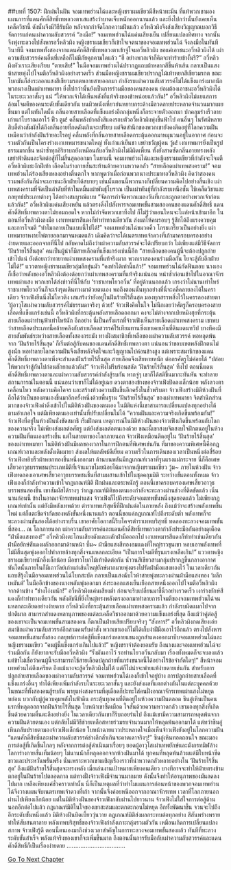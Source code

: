 ##บทที่ 1507: ฝึกฝนในฝัน
จอมเทพฮ่วนไฉ่และหญิงชราผมเขียวมีสีหน้าทะมึน
ที่แท้พวกเขามองแผนการที่แดนศักดิ์สิทธิ์เทพลวงตาเสแสร้งว่าบาดเจ็บหนักออกนานแล้ว และยิ่งไปกว่านั้นยังเคยเห็นเคล็ดวิชานี้ ดังนั้นจึงมีวิธีรับมือ
หลังจากกำจัดโลกความฝันแล้ว อวี่หลิวผิงจึงส่งเสียงวิญญาณบอกวิธีจัดการแก่คนเผ่าความลับสวรรค์
“ลงมือ!”
จอมเทพฮ่วนไฉ่แค่นเสียงเย็น เปลี่ยนแปลงทิศทาง จากนั้นจึงพุ่งทะลวงไปสังหารอวี่หลิวผิง
หญิงชราผมเขียวก็เข้าใจเจตนาของจอมเทพฮ่วนไฉ่ จึงลงมือในทันที
วินาทีนี้ จอมเทพทั้งสองจากแดนศักดิ์สิทธิ์เทพลวงตาเข้าจู่โจมอวี่หลิวผิง ขอแค่เอาชนะอวี่หลิวผิงได้ เผ่าความลับสวรรค์คนอื่นที่เหลือก็ไม่มีภัยคุกคามใดแล้ว
“ฮึ อย่างพวกเจ้าก็คิดจะทำร้ายข้างั้นรึ?”
อวี่หลิวผิงหัวเราะเสียงเรียบ
“ตายเสีย!”
ในมือจอมเทพฮ่วนไฉ่ปรากฏแถบผ้าหลากสีขึ้นห้าเส้น กลายเป็นแสงห้าสายพุ่งไปโจมตีอวี่หลิวผิงอย่างรวดเร็ว
ส่วนมือหญิงชราผมเขียวปรากฏไม้เท้าหยกสีเขียวมรกต ขณะโบกมันก็ส่งระลอกแสงสีเขียวมรกตหลายสายออกมา
กำลังรบเผ่าความลับสวรรค์ไม่ได้แข็งแกร่งมากนัก พวกนางเป็นเผ่าเทพมายา ยิ่งไปกว่านั้นยังเป็นการร่วมมือของคนสองคน ย่อมต้องเอาชนะอวี่หลิวผิงได้ในระยะเวลาสั้นๆ แน่
“ให้พวกเจ้าได้เห็นพลังที่แท้จริงของข้าหน่อยแล้วกัน!”
อวี่หลิวผิงไม่แยแสการล้อมโจมตีของคนระดับขั้นเดียวกัน บนผิวหนังเหี่ยวย่นหยาบกระด้างมีลวดลายประหลาดจำนวนมากเผยขึ้นมา
แต่ในทันใดนั้น กลิ่นอายสายเลือดที่แข็งแกร่งอีกกลุ่มหนึ่งก็กระจายตัวออกมา ปกคลุมร่างริ้วลายเก่าแก่โบราณเอาไว้
ฟิ้ว ตูม!
คลื่นพลังบ้าคลั่งสีแดงรอบตัวอวี่หลิวผิงพุ่งขึ้นฟ้าไป
คนอื่นๆ ในรัศมีหลายสิบลี้ต่างสัมผัสได้ถึงกลิ่นอายที่กดดันเกินจะเปรียบ แต่จิตสำนึกของพวกเขายังคงติดอยู่ที่โลกความฝีน เหมือนว่ากำลังฝันร้ายอะไรอยู่
คลื่นพลังที่กลิ่นอายสายเลือดกระตุ้นออกมาหมุนวนอยู่ในอากาศ ก่อนจะรวมตัวกันเป็นโครงร่างเงาเทพมารขนาดใหญ่ ทั้งเก่าแก่เย็นชา เขย่าขวัญผู้คน
วู้ม!
เงาเทพมารยิ่งเป็นรูปธรรมมากขึ้น หนำซ้ำทุกอิริยาบถยังเหมือนกับอวี่หลิวผิงไม่มีผิดเพี้ยน ทั้งยังสาดซัดกลิ่นอายทรงพลังเขย่าฟ้าดินและจิตต่อสู้ที่ไม่สิ้นสุดออกมา
ในยามนี้ จอมเทพฮ่วนไฉ่และหญิงชราผมเขียวที่กำลังจะโจมตีอวี่หลิวผิงชะงักฝีเท้า เลือดในร่างกายสั่นสะท้านด้วยความหวาดกลัว
“สายเลือดเผ่าเทพสงคราม!”
จอมเทพฮ่วนไฉ่ร้องเสียงหลงอย่างตื่นตกใจ
หากพูดว่าเมื่อก่อนพวกนางประมาทอวี่หลิวผิง คิดว่าสองคนรวมพลังกันก็น่าจะเอาชนะอีกฝ่ายได้สบายๆ เช่นนั้นตอนนี้พวกนางก็เปลี่ยนความคิดไปอย่างสิ้นเชิง
เผ่าเทพสงครามที่จัดเป็นลำดับที่ห้าในหมื่นเผ่าพันธุ์โบราณ เป็นเผ่าพันธุ์ที่กำลังรบเหนือชั้น ใช้เคล็ดวิชาและกลยุทธ์ประเภทต่างๆ ได้อย่างสมบูรณ์แบบ
“จัดการกำจัดพวกแมลงวันที่เกะกะลูกตาอย่างพวกเจ้าก่อนแล้วกัน!”
อวี่หลิวผิงแค่นเสียงหยัน แล้วตรงดิ่งไปสังหารจอมเทพขั้นสามสองคนของแดนศักดิ์สิทธิ์
แดนศักดิ์สิทธิ์เทพลวงตาไม่ยอมถอดใจ หากไม่กำจัดพวกเขาทิ้งไป ก็ไม่รู้ว่าตอนไหนจะโผล่หน้าเข้ามาอีก
ในตอนที่อวี่หลิวผิงลงมือ เงาเทพมารสีแดงก็ทำท่าทางเดียวกัน ส่งผลให้คนรอบๆ รู้สึกได้ถึงแรงควบคุมและการโจมตี
“ทำไมกลายเป็นแบบนี้ไปได้!”
จอมเทพฮ่วนไฉ่ขมวดคิ้ว โกรธเกรี้ยวเป็นอย่างยิ่ง
เผ่าเทพมายาหงายไพ่ตายออกมาจนหมดแล้ว เดิมคิดว่าจะได้เนตรเทพเจ้าดวงที่เก้ามาครอบครองอย่างง่ายดายและออกจากที่นี่ไป
กลับคาดไม่ถึงว่าเผ่าความลับสวรรค์จะได้เปรียบกว่า ไม่เพียงแต่มีวิธีจัดการ ‘ฝันร้ายไร้สิ้นสุด’ คนเป็นผู้นำก็มีสายเลือดที่แข็งแกร่งเช่นนี้อีก
“สายเลือดของคนผู้นี้จะต้องปลูกถ่ายเข้าไปแน่ ยังด้อยกว่าทายาทเผ่าเทพสงครามที่แท้จริงมาก พวกเราสองคนร่วมมือกัน ไยจะสู้กับอีกฝ่ายไม่ได้!”
แววตาหญิงชราผมเขียวลุ่มลึกขุ่นมัว
“คงทำได้เท่านี้แล้ว!”
จอมเทพฮ่วนไฉ่กัดฟันตอบ
นางเองก็เชื่อว่าพลังของอวี่หลิวผิงต้องด้อยกว่าเผ่าเทพสงครามที่แท้จริงแน่นอน
หนำซ้ำก่อนเข้าไปในอาณาจักรเทพเผ่าแสง พวกเขาได้ส่งข่าวที่นี่ให้กับ ‘ราชาเทพโยวอวิ๋น’ ที่อยู่ด้านนอกแล้ว
เกรงว่าไม่นานเท่าไหร่ ราชาเทพโยวอวิ๋นก็จะเร่งรุดเดินทางมาด้วยตนเอง พอถึงตอนนั้นทุกอย่างที่นี่จะคลี่คลายลงได้ในคราเดียว
จ้าวเฟิงยืนนิ่งไม่ไหวติง เสแสร้งว่ายังอยู่ในฝันร้ายไร้สิ้นสุด มองทุกสรรพสิ่งไว้ในครรลองสายตา
‘ผู้อาวุโสเผ่าความลับสวรรค์ไม่ธรรมดาจริงๆ ด้วย!’
จ้าวเฟิงคิดในใจ
ไม่นึกเลยว่าศัตรูก็ครอบครองสายเลือดที่แข็งแกร่งเช่นนี้ อวี่หลิวผิงที่กระตุ้นพลังสายเลือดออกมา คงจะไม่ต่างจากเป่ยหมิงฮุยที่กระตุ้นสายเลือดเผ่าทำนุฟ้าเท่าไหร่นัก
อีกอย่าง นี่เป็นครั้งแรกที่จ้าวเฟิงเห็นสายเลือดเผ่าเทพสงคราม เขาพบว่าสายเลือดประเภทนี้คล้ายคลึงกับสายเลือดสวรรค์ไร้เทียมทานซึ่งเขาเคยเห็นที่ดินแดนทวีป บางทีคงมีสายสัมพันธ์ระหว่างสายเลือดทั้งสองกระมัง
ทางฝั่งสมาชิกที่เหลือของเผ่าความลับสวรรค์ พอหลุดพ้นจาก ‘ฝันร้ายไร้สิ้นสุด’ ก็เริ่มต่อสู้กับคนของแดนศักดิ์สิทธิ์เทพลวงตา
แน่นอนว่าขอบเขตพลังฝึกตนไม่สูงนัก พอทำลายโลกความฝันจึงเสียพลังจิตใจและวิญญาณไปค่อนข้างสูง
แต่เพราะสมาชิกของแดนศักดิ์สิทธิ์เทพลวงตาเพิ่งจะสำแดงฝันร้ายไร้สิ้นสุด สายเลือดจึงเสียหายหนัก ต่อกรศัตรูไม่ค่อยได้
“ปล่อยให้พวกเจ้าสู้กันไปก่อนสักยกแล้วกัน!”
จ้าวเฟิงไม่รีบร้อนสลัด ‘ฝันร้ายไร้สิ้นสุด’ ทิ้งไป
ตอนนี้แดนศักดิ์สิทธิ์เทพลวงตาและเผ่าความลับสวรรค์กำลังสู้รบกัน หากจู่ๆ เขาก็ได้สติขึ้นมากะทันหัน จะทำลายสถานการณ์ในตอนนี้
แน่นอนว่าเขาก็ไม่ได้อยู่เฉย
ดวงตาสองข้างของจ้าวเฟิงปิดลงเล็กน้อย พลังลวงตาเคลื่อนไหว พลังความคิดโคจร และสร้างห้วงความฝันขึ้นอีกครั้งในชั่วพริบตา
จ้าวเฟิงสร้างมิติห้วงฝันที่ถือได้ว่าเป็นของตนเองขึ้นมาอีกครั้งหนึ่งด้วยพื้นฐาน ‘ฝันร้ายไร้สิ้นสุด’ ของเผ่าเทพมายา
จิตสำนึกส่วนมากของจ้าวเฟิงดำดิ่งเข้าไปในมิติห้วงฝันของตนเอง
ในมิติแห่งนี้เขาสามารถเปลี่ยนแปลงทุกอย่างได้ตามอำเภอใจ แต่มีเพียงตนเองเท่านั้นที่ปรับเปลี่ยนไม่ได้
“ความฝันและความจริงเกิดขึ้นพร้อมกัน!”
จ้าวเฟิงที่อยู่ในห้วงฝันนั่งขัดสมาธิ เริ่มฝึกตน
เหตุการณ์ในมิติห้วงฝันของจ้าวเฟิงเกิดขึ้นพร้อมกับโลกของความจริง ไม่เพียงส่งผลต่อศัตรู แต่ยังส่งผลต่อตนเองด้วย
ขณะนี้เขาสงบจิตสงบใจฝึกตนอยู่ในห้วงความฝันที่ตนเองสร้างขึ้น
แต่ในสายตาของโลกภายนอก จ้าวเฟิงเหมือนติดอยู่ใน ‘ฝันร้ายไร้สิ้นสุด’ ของเผ่าเทพมายา
ในมิติห้วงฝันมีผลของเวลาในการฝึกตนที่พิเศษเช่นกัน ที่มาของความพิเศษนี้คือกฎเกณฑ์เวลาและพลังดั้งเดิมมายา ส่งผลให้ผลลัพธ์ดีเยี่ยม ความเร็วในการเดินของเวลาเป็นหนึ่งต่อสี่ร้อย
จ้าวเฟิงหยิบริ้วผ้าหยกทองชิ้นหนึ่งออกมา ด้านบนพลันมีกฎเกณฑ์เวลาที่รุนแรงแผ่กระจาย
นี่ก็คือเศษเสี้ยวอาวุธบรรพชนประเภทมิติที่เจ้าแมวขโมยน้อยได้มาจากหญิงชราผมเขียว
วู้ม~
ภายในห้วงฝัน จ้าวเฟิงทดลองเอาเศษเสี้ยวอาวุธบรรพชนชิ้นที่สามผสานเข้าไปในชุดคลุมมิติ
ระหว่างขั้นตอนทั้งหมด จ้าวเฟิงเองก็กำลังทำความเข้าใจกฎเกณฑ์มิติ ฝึกฝนและตระหนักรู้
ตอนนี้เขาครอบครองเศษเสี้ยวอาวุธบรรพชนสองชิ้น เขาสัมผัสได้รางๆ ว่ากฎเกณฑ์มิติของตนเองกำลังจะทะลวงผ่านช่วงที่ติดขัดแล้ว
เนิ่นนานก่อนนี้ ข้างในอาณาจักรเทพเผ่าแสง จ้าวเฟิงก็ไปถึงระดับจอมเทพขั้นหนึ่งสุดยอดแล้ว ไม่เพียงกฎเกณฑ์เท่านั้น แต่ยังมีพลังเทพด้วย
ตำราเทพบริสุทธิ์ที่ฝึกฝนต่อในภายหลัง ถึงแม้ว่าจะสร้างพลังเทพขึ้นใหม่ แต่ก็แตะขีดจำกัดของพลังขั้นหนึ่งนานแล้ว
ตอนนี้ขอแค่กฎเกณฑ์ไปถึงระดับต่ำ พลังเทพก็จะทะลวงผ่านขั้นสองได้อย่างราบรื่น
เขาอาศัยโอกาสนี้รีบโคจรตำราเทพบริสุทธิ์ ทดลองทะลวงจอมเทพขั้นที่สอง…
ณ โลกภายนอก เผ่าความลับสวรรค์และแดนศักดิ์สิทธิ์เทพลวงตากำลังประมือกันอย่างดุเดือด
“ฝ่ามือแสงทอง!”
อวี่หลิวผิงตะโกนเสียงดังและผลักฝ่ามือออกไป
เงาเทพมารสีแดงก็ทำท่าเช่นเดียวกัน ฝ่ามือยักษ์สีแดงผลักออกมาด้านหน้า
บึ้ม~
ฝ่ามือแสงสีทองอมแดงที่ใหญ่ราวขุนเขา หอบเอาพลังเทพที่ไม่มีสิ้นสุดพุ่งออกไปทำลายล้างทุกสิ่งจนแหลกละเอียด
“เป็นการโจมตีที่รุนแรงเหลือเกิน!”
แววตาหญิงชราผมเขียวหนักอึ้งเล็กน้อย มือขาวโบกไม้เท้าติดต่อกัน
น้ำวนสีเขียวสามกลุ่มปรากฏขึ้นกลางอากาศ ทันใดนั้นภายในก็มีเถาวัลย์เก่าแก่เส้นใหญ่ยักษ์มากมายพุ่งตรงไปรัดฝ่ามือแสงทองไว้
ในเวลาเดียวกัน แถบสีรุ้งในมือจอมเทพฮ่วนไฉ่โบกสะบัด กลายเป็นแสงฉับไวห้าสายพุ่งทะลวงผ่านฝ่ามือแสงทอง
‘ผลึกเหมันต์’ ในมืออีกข้างของนางพลันพุ่งออกมา ส่งระลอกแสงเย็นเยือกสายหนึ่งออกไปโจมตีอวี่หลิวผิงจากด้านข้าง
“ช่างโง่งมนัก!”
อวี่หลิวผิงแค่นเสียงต่ำ ก่อนจะรีบเปลี่ยนมาชี้นิ้วอย่างรวดเร็ว
เงาร่างยักษ์สีแดงก็ทำท่าทางเดียวกัน พลังดัชนีที่ยิ่งใหญ่ทรงพลังตรงออกมาทำลายการโจมตีของจอมเทพฮ่วนไฉ่จนแหลกละเอียดอย่างง่ายดาย
อวี่หลิวผิงที่กระตุ้นสายเลือดเผ่าเทพสงครามแล้ว กำลังรบผิดแผกไปจากปกติมาก สามารถสำแดงพลานุภาพของแต่ละเคล็ดวิชาออกมาด้วยความแข็งแกร่งที่สุด
ถึงแม้ว่าคู่ต่อสู้ของเขาจะเป็นจอมเทพขั้นสามสองคน ก็ตกเป็นฝ่ายเสียเปรียบจริงๆ
“สังหาร!”
อวี่หลิวผิงกดเสียงเอ่ย สมาชิกเผ่าความลับสวรรค์อีกสามคนรับคำสั่ง
พวกเขาเองก็ไม่ได้เก็บงำฝีมือเอาไว้อีกแล้ว ตรงไปสังหารจอมเทพขั้นสามทั้งสอง
กลยุทธ์การต่อสู้ที่แข็งแกร่งหลายแขนงถูกสำแดงออกมาบีบจอมเทพฮ่วนไฉ่และหญิงชราผมเขียว
“คนผู้นี้แข็งแกร่งเกินไปแล้ว!”
หญิงชราจำต้องยอมรับ ถึงนางและจอมเทพฮ่วนไฉ่จะร่วมมือกัน ก็ยังยากจะรับมืออวี่หลิวผิง
“รั้งมันเอาไว้ รอท่านโยวอวิ๋นกลับมา เรื่องทั้งหมดก็จะจบลงแล้ว แต่ข้าไม่เชื่อว่าคนผู้นี้จะสามารถใช้สายเลือดปลูกถ่ายที่แกร่งขนาดนี้ได้อย่างไร้ข้อจำกัดใดๆ!”
สีหน้าจอมเทพฮ่วนไฉ่ตึงเครียด
ถึงแม้นางจะสู้อวี่หลิวผิงไม่ได้ แต่ก็ไม่น่าจะพ่ายแพ้ง่ายดายเช่นกัน
สำหรับการปลูกถ่ายสายเลือดของเผ่าความลับสวรรค์ จอมเทพฮ่วนไฉ่เองก็เข้าใจอยู่บ้าง การปลูกถ่ายสายเลือดที่แข็งแกร่งอื่นๆ ทำได้เพียงเพิ่มกำลังรบในระยะเวลาสั้นๆ และยังส่งผลที่แตกต่างกันในแต่ละบุคคลด้วย
ในขณะที่ทั้งสองคนสู้รบกัน พายุแห่งสงครามที่ดุเดือดก็ปะทะใส่คนฝั่งอาณาจักรเทพเผ่าแสงไม่หยุดหย่อน
บวกกับมู่กู่ควบคุมพลังในฟ้าดิน กระตุ้นทุกคนที่ติดอยู่ในห้วงความฝันตลอด
ซินอู๋เหินเป็นคนแรกที่หลุดออกจากฝันร้ายไร้สิ้นสุด ใบหน้าเขาซีดเผือด ใจสั่นด้วยความหวาดกลัว
เขามองทุกสิ่งที่เกิดขึ้นด้วยความตื่นตะลึงอย่างยิ่ง
ในเวลาเดียวกันเขาก็รีบถอยร่นไป
ถึงแม้เขามีความสามารถหลุดพ้นจากความฝันด้วยตนเอง แต่กลับไม่มีวิธีช่วยเหลือสหายร่วมรบจำนวนมากให้หลุดพ้นออกมาได้
แต่ทว่าซินอู๋เหินกลับปรายตามองจ้าวเฟิงเล็กน้อย ใบหน้าฉายแววประหลาดใจเมื่อเห็นจ้าวเฟิงยังอยู่ในโลกความฝัน
“แดนศักดิ์สิทธิ์และเผ่าความลับสวรรค์ช่างลึกล้ำเกินจะคาดเดาจริงๆ!”
ซินอู๋เหินทอดถอนใจ ขณะมองการต่อสู้ที่เกิดขึ้นไกลๆ
หลังจากการต่อสู้ดำเนินมาเรื่อยๆ ยอดผู้อาวุโสเผ่าเทพยักษ์และมังกรทมิฬล้างโลการ่างกายสั่นเทิ้มน้อยๆ ไม่นานนักก็หลุดออกจากห้วงฝันมาได้
ทุกคนที่หลุดพ้นล้วนแต่มีใบหน้าซีดขาวและประหวั่นพรั่นพรึง นั่นเพราะพวกเขาเผชิญเรื่องราวที่น่าหวาดกลัวหลายอย่างใน ‘ฝันร้ายไร้สิ้นสุด’
ถึงแม้ฝันร้ายไร้สิ้นสุดจะทรงพลัง เมื่อเล่นงานเป้าหมายเพียงคนเดียว บางทีอาจจะทำให้ฝ่ายตรงข้ามตกอยู่ในฝันร้ายไปตลอดกาล
แต่ทางฝั่งจ้าวเฟิงมีจำนวนมากมาย ดังนั้นจึงทำให้อานุภาพของมันลดลงไปมาก เหลือเพียงแค่ชั่วคราวเท่านั้น
นี่ก็เป็นเหตุผลที่ว่าทำไมแผนการก่อนหน้าของพวกจอมเทพฮ่วนไฉ่จึงวางแผนจับเนตรเทพเจ้าดวงที่เก้า จากนั้นจึงค่อยหนีออกจากอาณาจักรเทพ
เวลาที่โลกภายนอกผ่านไปเพียงเล็กน้อย
แต่ในมิติห้วงฝันของจ้าวเฟิงกลับผ่านไปยาวนาน
จ้าวเฟิงไม่ใส่ใจการต่อสู้ด้านนอกอีกต่อไปแล้ว
กฎเกณฑ์มิติในใจของเขาสะสมและตกตะกอนไม่หยุด อีกทั้งพัฒนาขึ้น จวนจะไปถึงอีกระดับขั้นหนึ่งแล้ว
มิติห้วงฝันบิดเบี้ยววุ่นวาย กฎเกณฑ์มิติส่งผลกระทบต่อทุกอย่าง สีสันพร่างพรายทำให้สับสนตาลาย
พลังเทพบริสุทธิ์ของจ้าวเฟิงกำลังเกาะกลุ่มรวมตัวกัน เหมือนเกิดการเปลี่ยนแปลงสภาพ
จ้าวเฟิงรู้ดี ตอนนี้ตนเองมาถึงช่วงเวลาสำคัญในการทะลวงจอมเทพขั้นสองแล้ว
ทันทีที่ทะลวงระดับขั้นสำเร็จ พลังแท้จริงของเขาก็จะเพิ่มขึ้นมาก ถึงตอนนั้นการรับมือกับเผ่าความลับสวรรค์และแดนศักดิ์สิทธิ์ก็เป็นเรื่องง่ายดาย
..................................


[Go To Next Chapter]( ./364.md)